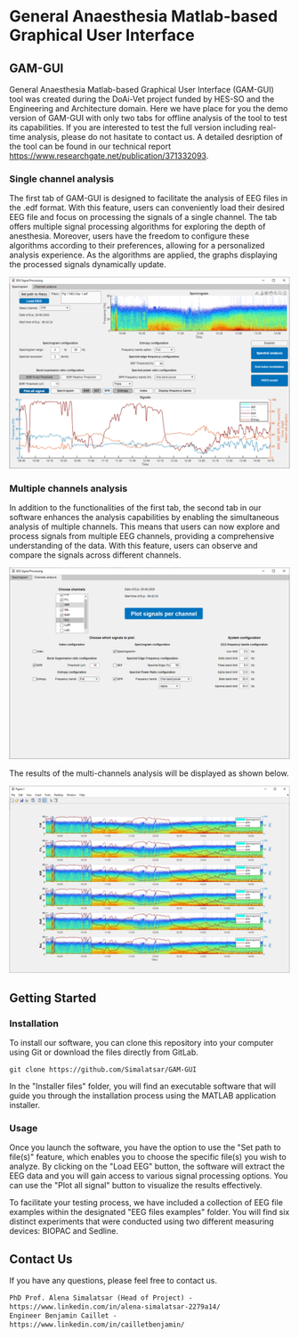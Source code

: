 # General Anaesthesia Matlab-based Graphical User Interface
## GAM-GUI
General Anaesthesia Matlab-based Graphical User Interface (GAM-GUI) tool was created during the DoAi-Vet project funded by HES-SO and the Engineering and Architecture domain.
Here we have place for you the demo version of GAM-GUI with only two tabs for offline analysis of the tool to test its capabilities. 
If you are interested to test the full version including real-time analysis, please do not hasitate to contact us. A detailed desription of the tool can be found in our technical report https://www.researchgate.net/publication/371332093. 

### Single channel analysis
The first tab of GAM-GUI is designed to facilitate the analysis of EEG files in the .edf format. With this feature, users can conveniently load their desired EEG file and focus on processing the signals of a single channel. The tab offers multiple signal processing algorithms for exploring the depth of anesthesia. Moreover, users have the freedom to configure these algorithms according to their preferences, allowing for a personalized analysis experience. As the algorithms are applied, the graphs displaying the processed signals dynamically update.

<div style="text-align:center">
    <img src="./Markdown_images/GAM_GUI_Single_channel.PNG" alt="GAM GUI Single channel" width="600">
</div>

### Multiple channels analysis
In addition to the functionalities of the first tab, the second tab in our software enhances the analysis capabilities by enabling the simultaneous analysis of multiple channels. This means that users can now explore and process signals from multiple EEG channels, providing a comprehensive understanding of the data. With this feature, users can observe and compare the signals across different channels.

<div style="text-align:center">
    <img src="./Markdown_images/Multi_channels_Analysis.PNG" alt="GAM GUI Single channel" width="600">
</div>

The results of the multi-channels analysis will be displayed as shown below.

<div style="text-align:center">
    <img src="./Markdown_images/Example_Multi_channels_Analysis.PNG" alt="Example_Multi_channels_Analysis.PNG" width="600">
</div>

## Getting Started

### Installation

To install our software, you can clone this repository into your computer using Git or download the files directly from GitLab.

```
git clone https://github.com/Simalatsar/GAM-GUI
```

In the "Installer files" folder, you will find an executable software that will guide you through the installation process using the MATLAB application installer.

### Usage

Once you launch the software, you have the option to use the "Set path to file(s)" feature, which enables you to choose the specific file(s) you wish to analyze. By clicking on the "Load EEG" button, the software will extract the EEG data and you will gain access to various signal processing options. You can use the "Plot all signal" button to visualize the results effectively.

To facilitate your testing process, we have included a collection of EEG file examples within the designated "EEG files examples" folder. You will find six distinct experiments that were conducted using two different measuring devices: BIOPAC and Sedline.

## Contact Us

If you have any questions, please feel free to contact us.

    PhD Prof. Alena Simalatsar (Head of Project) - https://www.linkedin.com/in/alena-simalatsar-2279a14/
    Engineer Benjamin Caillet - https://www.linkedin.com/in/cailletbenjamin/

